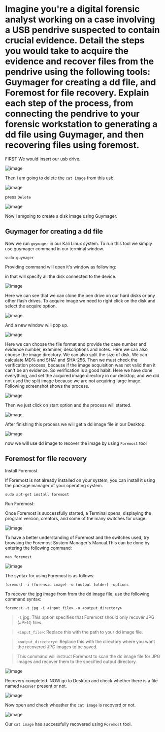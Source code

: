 # Imagine you're a digital forensic analyst working on a case involving a USB pendrive suspected to contain crucial evidence. Detail the steps you would take to acquire the evidence and recover files from the pendrive using the following tools: Guymager for creating a dd file, and Foremost for file recovery. Explain each step of the process, from connecting the pendrive to your forensic workstation to generating a dd file using Guymager, and then recovering files using foremost.

FIRST We would insert our usb drive.

![image](https://github.com/ananthan05/Cyber-Forensics/assets/140697378/e0015251-0fe7-47fa-a975-3d2d93f13ca1)

Then i am going to delete the  `cat image` from this usb.

![image](https://github.com/ananthan05/Cyber-Forensics/assets/140697378/b3db4047-6f03-4fb4-8585-49e51efc197f)

press `Delete`

![image](https://github.com/ananthan05/Cyber-Forensics/assets/140697378/85d1f2d3-e3fc-4cdc-b70c-b9debe36406c)

Now i amgoing to create a disk image using Guymager.

## Guymager for creating a dd file

Now we run `guymager` in our Kali Linux system. To run this tool we simply use guymager command in our terminal window.

```
sudo guymager
```
Providing command will open it's window as following:

in that will specify all the disk connected to the device.

![image](https://github.com/ananthan05/Cyber-Forensics/assets/140697378/7f40c9ec-ea36-4660-b891-61d5b1af82ea)

Here we can see that we can clone the pen drive on our hard disks or any other flash drives. To acquire image we need to right click on the disk and select the acquire option.

![image](https://github.com/ananthan05/Cyber-Forensics/assets/140697378/916ed9e6-6f37-49b0-b8b5-146124be512c)

And a new window will pop up.

![image](https://github.com/ananthan05/Cyber-Forensics/assets/140697378/ba6a96b7-5bc2-40d5-8f08-c2a281de1e79)

Here we can choose the file format and provide the case number and evidence number, examiner, descriptions and notes. Here we can also choose the image directory. We can also split the size of disk. We can calculate MD% and SHA1 and SHA-256. Then we must check the verification process, because if the image acquisition was not valid then it can't be an evidence. So verification is a good habit. Here we have done everything, and set the acquired image directory in our desktop, and we did not used the split image because we are not acquiring large image. Following screenshot shows the process.

![image](https://github.com/ananthan05/Cyber-Forensics/assets/140697378/bd6aa593-189d-4d62-91a8-1bdbb07ed7f1)

Then we just click on start option and the process will started.

![image](https://github.com/ananthan05/Cyber-Forensics/assets/140697378/1a83d62a-8623-41cf-b1ae-9b8ffd8bae9c)

After finishing this process we will get a dd image file in our Desktop.

![image](https://github.com/ananthan05/Cyber-Forensics/assets/140697378/98eddc4f-840d-4648-b396-07efdb9a5984)

now we will use dd image to recover the image by using `Foremost` tool

## Foremost for file recovery

Install Foremost

If Foremost is not already installed on your system, you can install it using the package manager of your operating system.

```
sudo apt-get install foremost
```

Run Foremost:

Once Foremost is successfully started, a Terminal opens, displaying the program version, creators, and some of the many switches for usage:

![image](https://github.com/ananthan05/Cyber-Forensics/assets/140697378/a87e7139-1d78-4a11-96df-eab1299998c6)

To have a better understanding of Foremost and the switches used, try browsing the Foremost System Manager's Manual.This can be done by entering the following command:

```
man foremost
```

![image](https://github.com/ananthan05/Cyber-Forensics/assets/140697378/381bfec4-a5b8-4c0a-abf1-89d2d30dbdbc)

The syntax for using Foremost is as follows:

```
foremost -i (forensic image) -o (output folder) -options
```

To recover the jpg image from  from the dd image file, use the following command syntax:

```
foremost -t jpg -i <input_file> -o <output_directory>

```

> `-t` jpg: This option specifies that Foremost should only recover JPG (JPEG) files.

> `<input_file>`: Replace this with the path to your dd image file.

>`<output_directory>`: Replace this with the directory where you want the recovered JPG images to be saved.

>This command will instruct Foremost to scan the dd image file for JPG images and recover them to the specified output directory.


![image](https://github.com/ananthan05/Cyber-Forensics/assets/140697378/543ebe7d-6225-45e8-9765-5b4323655fb5)

Recovery completed. NOW go to Desktop and check whether there is a file named  `Recover`  present or not.

![image](https://github.com/ananthan05/Cyber-Forensics/assets/140697378/c7a422e6-46e4-426b-8292-55f9b18c6c94)

Now open and check wheather  the `cat image`  is recoverd or not.

![image](https://github.com/ananthan05/Cyber-Forensics/assets/140697378/4d55cdb6-fafb-48e6-804d-bb63c5e44955)

Our  `cat image` has successfully recovered using `Foremost` tool.



